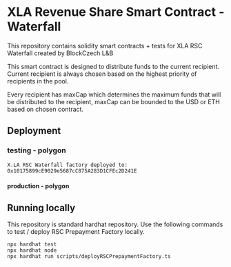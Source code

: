 # XLA Revenue Share Smart Contract - Waterfall

This repository contains solidity smart contracts + tests for XLA RSC Waterfall created by BlockCzech L&B

This smart contract is designed to distribute funds to the current recipient.
Current recipient is always chosen based on the highest priority of recipients in the pool.

Every recipient has maxCap which determines the maximum funds that will be distributed to the recipient,
maxCap can be bounded to the USD or ETH based on chosen contract.

## Deployment

### testing - polygon

```
X.LA RSC Waterfall factory deployed to:  0x10175899cE9029e5687cC875A283D1CFEc2D241E
```

#### production - polygon

## Running locally

This repository is standard hardhat repository. Use the following commands to test / deploy RSC Prepayment Factory locally.

```shell
npx hardhat test
npx hardhat node
npx hardhat run scripts/deployRSCPrepaymentFactory.ts
```
